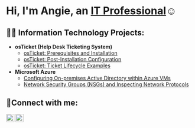 <h1>Hi, I'm Angie, an <a href="https://linkedin.com/in/angeladickson">IT Professional</a>☺</h1>

<h2>👨‍💻 Information Technology Projects:</h2>

- <b>osTicket (Help Desk Ticketing System)</b>
  - [osTicket: Prerequisites and Installation](https://github.com/angiedickson24/osticket-prereqs)
  - [osTicket: Post-Installation Configuration](https://github.com/angiedickson24/post-install-config)
  - [osTicket: Ticket Lifecycle Examples](https://github.com/angiedckson24/ticket-lifecycle)
- <b>Microsoft Azure</b>
  - [Configuring On-premises Active Directory within Azure VMs](https://github.com/angiedickson24/configure-ad)
  - [Network Security Groups (NSGs) and Inspecting Network Protocols](https://github.com/angiedickson24/azure-network-protocols)

<h2>🤳Connect with me:</h2>

[<img align="left" alt="angeladickson | LinkedIn" width="22px" src="https://cdn.jsdelivr.net/npm/simple-icons@v3/icons/linkedin.svg" />][linkedin]
[<img align="left" alt="angiedickson | Instagram" width="22px" src="https://cdn.jsdelivr.net/npm/simple-icons@v3/icons/instagram.svg" />][instagram]


[instagram]: https://www.instagram.com/angiedickson
[linkedin]: https://linkedin.com/in/angeladickson
